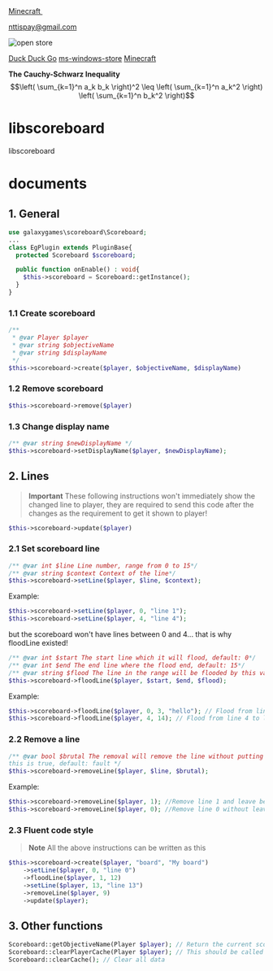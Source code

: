 <a href="minecraft:ar.com">
  Minecraft
  <img height="11em" src="https://github.com/NTT1906/temp/assets/54394881/ede66e0d-5f26-4cfd-95cf-12ea14d4338b"/>
</a><br>

<a href="minecraft:nttispay@gmail.com">nttispay@gmail.com</a>

![open store](ms-windows-store://pdp/?ProductId=9nblggh2jhxj)

[Duck Duck Go](https://duckduckgo.com)
[ms-windows-store](ms-windows-store://pdp/?ProductId=9nblggh2jhxj)
[Minecraft](minecraft://)

**The Cauchy-Schwarz Inequality**
$$\left( \sum_{k=1}^n a_k b_k \right)^2 \leq \left( \sum_{k=1}^n a_k^2 \right) \left( \sum_{k=1}^n b_k^2 \right)$$

# libscoreboard
libscoreboard
# documents
## 1. General
```php
use galaxygames\scoreboard\Scoreboard;
...
class EgPlugin extends PluginBase{
  protected Scoreboard $scoreboard;

  public function onEnable() : void{
    $this->scoreboard = Scoreboard::getInstance();
  }
}
```

### 1.1 Create scoreboard
```php
/**
 * @var Player $player
 * @var string $objectiveName
 * @var string $displayName
 */
$this->scoreboard->create($player, $objectiveName, $displayName)
```
### 1.2 Remove scoreboard
```php
$this->scoreboard->remove($player)
```
### 1.3 Change display name
```php
/** @var string $newDisplayName */
$this->scoreboard->setDisplayName($player, $newDisplayName);
```
## 2. Lines
> **Important**
These following instructions won't immediately show the changed line to player, they are required to send this code after the changes as the requirement to get it shown to player!<br>
```php
$this->scoreboard->update($player)
```
### 2.1 Set scoreboard line
```php
/** @var int $line Line number, range from 0 to 15*/
/** @var string $context Context of the line*/
$this->scoreboard->setLine($player, $line, $context);
```
Example:
```php
$this->scoreboard->setLine($player, 0, "line 1");
$this->scoreboard->setLine($player, 4, "line 4");
```
but the scoreboard won't have lines between 0 and 4... that is why floodLine existed!
```php
/** @var int $start The start line which it will flood, default: 0*/
/** @var int $end The end line where the flood end, default: 15*/
/** @var string $flood The line in the range will be flooded by this value, default: ""*/
$this->scoreboard->floodLine($player, $start, $end, $flood);
```
Example:
```php
$this->scoreboard->floodLine($player, 0, 3, "hello"); // Flood from line 0 to line 3 with "hello"
$this->scoreboard->floodLine($player, 4, 14); // Flood from line 4 to line 14 with empty line
```
### 2.2 Remove a line
```php
/** @var bool $brutal The removal will remove the line without putting an empty line if
this is true, default: fault */
$this->scoreboard->removeLine($player, $line, $brutal);
```
Example:
```php
$this->scoreboard->removeLine($player, 1); //Remove line 1 and leave behind an empty line
$this->scoreboard->removeLine($player, 0); //Remove line 0 without leave behind an empty line
```
### 2.3 Fluent code style
> **Note**
All the above instructions can be written as this
```php
$this->scoreboard->create($player, "board", "My board")
    ->setLine($player, 0, "line 0")
    ->floodLine($player, 1, 12)
    ->setLine($player, 13, "line 13")
    ->removeLine($player, 9)
    ->update($player);
```
## 3. Other functions

```php
Scoreboard::getObjectiveName(Player $player); // Return the current scoreboard's name of a player
Scoreboard::clearPlayerCache(Player $player); // This should be called when player left the server
Scoreboard::clearCache(); // Clear all data
```
